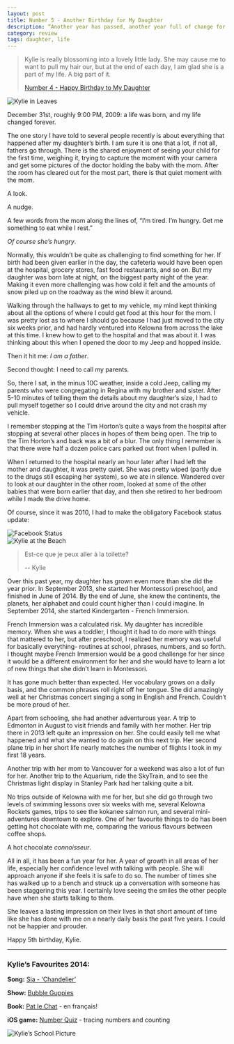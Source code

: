 ```yaml
---
layout: post
title: Number 5 - Another Birthday for My Daughter
description: “Another year has passed, another year full of change for my daughter.“
category: review    
tags: daughter, life
---
```


> Kylie is really blossoming into a lovely little lady. She may cause me to want to pull my hair our, but at the end of each day, I am glad she is a part of my life. A big part of it.
>  
> [Number 4 - Happy Birthday to My Daughter](http://www.foursides.ca/Number-4-Happy-Birthday-to-My-Daughter/ "Number 4 - Happy Birthday to My Daughter")

![Kylie in Leaves](http://www.foursides.ca/images/kyliefall.jpg)

December 31st, roughly 9:00 PM, 2009: a life was born, and my life changed forever. 

The one story I have told to several people recently is about everything that happened after my daughter’s birth. I am sure it is one that a lot, if not all, fathers go through. There is the shared enjoyment of seeing your child for the first time, weighing it, trying to capture the moment with your camera and get some pictures of the doctor holding the baby with the mom. After the room has cleared out for the most part, there is that quiet moment with the mom. 

A look. 

A nudge. 

A few words from the mom along the lines of, “I’m tired. I’m hungry. Get me something to eat while I rest.”

*Of course she’s hungry*.

Normally, this wouldn’t be quite as challenging to find something for her. If birth had been given earlier in the day, the cafeteria would have been open at the hospital, grocery stores, fast food restaurants, and so on. But my daughter was born late at night, on the biggest party night of the year. Making it even more challenging was how cold it felt and the amounts of snow piled up on the roadway as the wind blew it around. 

Walking through the hallways to get to my vehicle, my mind kept thinking about all the options of where I could get food at this hour for the mom. I was pretty lost as to where I should go because I had just moved to the city six weeks prior, and had hardly ventured into Kelowna from across the lake at this time. I knew how to get to the hospital and that was about it. I was thinking about this when I opened the door to my Jeep and hopped inside. 

Then it hit me: *I am a father*. 

Second thought: I need to call my parents.

So, there I sat, in the minus 10C weather, inside a cold Jeep, calling my parents who were congregating in Regina with my brother and sister. After 5-10 minutes of telling them the details about my daughter’s size, I had to pull myself together so I could drive around the city and not crash my vehicle. 

I remember stopping at the Tim Horton’s quite a ways from the hospital after stopping at several other places in hopes of them being open. The trip to the Tim Horton’s and back was a bit of a blur. The only thing I remember is that there were half a dozen police cars parked out front when I pulled in. 

When I returned to the hospital nearly an hour later after I had left the mother and daughter, it was pretty quiet. She was pretty wiped (partly due to the drugs still escaping her system), so we ate in silence. Wandered over to look at our daughter in the other room, looked at some of the other babies that were born earlier that day, and then she retired to her bedroom while I made the drive home. 

Of course, since it was 2010, I had to make the obligatory Facebook status update:

![Facebook Status](http://www.foursides.ca/images/2010status.jpg)
<br>
![Kylie at the Beach](http://www.foursides.ca/images/kyliebeach.jpg)

> Est-ce que je peux aller à la toilette?
> 
> -- Kylie

Over this past year, my daughter has grown even more than she did the year prior. In September 2013, she started her Montessori preschool, and finished in June of 2014. By the end of June, she knew the continents, the planets, her alphabet and could count higher than I could imagine. In September 2014, she started Kindergarten - French Immersion. 

French Immersion was a calculated risk. My daughter has incredible memory. When she was a toddler, I thought it had to do more with things that mattered to her, but after preschool, I realized her memory was useful for basically everything- routines at school, phrases, numbers, and so forth. I thought maybe French Immersion would be a good challenge for her since it would be a different environment for her and she would have to learn a lot of new things that she didn’t learn in Montessori. 

It has gone much better than expected. Her vocabulary grows on a daily basis, and the common phrases roll right off her tongue. She did amazingly well at her Christmas concert singing a song in English and French. Couldn’t be more proud of her. 

Apart from schooling, she had another adventurous year. A trip to Edmonton in August to visit friends and family with her mother. Her trip there in 2013 left quite an impression on her. She could easily tell me what happened and what she wanted to do again on this next trip. Her second plane trip in her short life nearly matches the number of flights I took in my first 18 years. 

Another trip with her mom to Vancouver for a weekend was also a lot of fun for her. Another trip to the Aquarium, ride the SkyTrain, and to see the Christmas light display in Stanley Park had her talking quite a bit. 

No trips outside of Kelowna with me for her, but she did go through two levels of swimming lessons over six weeks with me, several Kelowna Rockets games, trips to see the kokanee salmon run, and several mini-adventures downtown to explore. One of her favourite things to do has been getting hot chocolate with me, comparing the various flavours between coffee shops. 

A hot chocolate *connoisseur*.

All in all, it has been a fun year for her. A year of growth in all areas of her life, especially her confidence level with talking with people. She will approach anyone if she feels it is safe to do so. The number of times she has walked up to a bench and struck up a conversation with someone has been staggering this year. I certainly love seeing the smiles the other people have when she starts talking to them. 

She leaves a lasting impression on their lives in that short amount of time like she has done with me on a nearly daily basis the past five years. I could not be happier and prouder. 

Happy 5th birthday, Kylie. 

<hr>

### Kylie’s Favourites 2014:

**Song:** [Sia - ‘Chandelier’](https://www.youtube.com/watch?v=2vjPBrBU-TM&spfreload=10 "Sia - Chandelier")

**Show:** [Bubble Guppies](https://www.youtube.com/watch?v=7nQPhwNOnIw&spfreload=10 "Bubble Guppies")

**Book:** [Pat le Chat](http://www.amazon.com/gp/product/1443136085/ref=as_li_tl?ie=UTF8&camp=1789&creative=390957&creativeASIN=1443136085&linkCode=as2&tag=four0b-20&linkId=FLOVUDWRY7RVAA3L "Pat le Chat") - en français!

**iOS game:** [Number Quiz](https://itunes.apple.com/ca/app/number-quiz-numbers-tracing/id338416084?mt=8&uo=4&at=10l4Qt "Number Quiz") - tracing numbers and counting

![Kylie’s School Picture](http://www.foursides.ca/images/school2014.jpg)